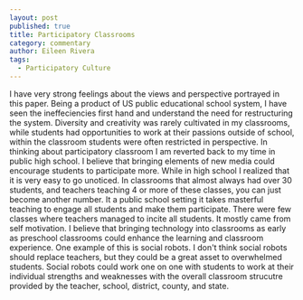 ```yaml
---
layout: post
published: true
title: Participatory Classrooms
category: commentary
author: Eileen Rivera
tags: 
  - Participatory Culture
---
```


I have very strong feelings about the views and perspective portrayed in this paper. Being a product of US public educational school system, I have seen the ineffeciencies first hand and understand the need for restructuring the system. Diversity and creativity was rarely cultivated in my classrooms, while students had opportunities to work at their passions outside of school, within the classroom students were often restricted in perspective. In thinking about participatory classroom I am reverted back to my time in public high school. I believe that bringing elements of new media could encourage students to participate more. While in high school I realized that it is very easy to go unoticed. In classrooms that almost always had over 30 students, and teachers teaching 4 or more of these classes, you can just become another number. It a public school setting it takes masterful teaching to engage all students and make them participate. There were few classes where teachers managed to incite all students. It mostly came from self motivation. I believe that bringing technology into classrooms as early as preschool classrooms could enhance the learning and classroom experience. One example of this is social robots. I don't think social robots should replace teachers, but they could be a great asset to overwhelmed students. Social robots could work one on one with students to work at their individual strengths and weaknesses with the overall classroom strucutre provided by the teacher, school, district, county, and state. 